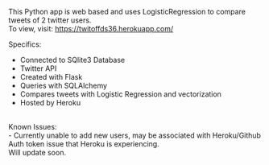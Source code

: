 This Python app is web based and uses LogisticRegression to compare tweets of 2 twitter users. <br/>
To view, visit: https://twitoffds36.herokuapp.com/

Specifics: <br/>
- Connected to SQlite3 Database <br/>
- Twitter API <br/>
- Created with Flask <br/>
- Queries with SQLAlchemy <br/>
- Compares tweets with Logistic Regression and vectorization <br/>
- Hosted by Heroku <br/>
<br/>
Known Issues: <br/>
- Currently unable to add new users, may be associated with Heroku/Github Auth token issue that Heroku is experiencing. <br/>
 Will update soon.
